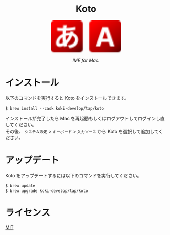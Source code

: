 <h1 align="center">Koto</h1>

<p align="center">
  <img src="./Koto/Resources/ja.svg" width="100px">
  &nbsp;
  &nbsp;
  <img src="./Koto/Resources/en.svg" width="100px">
</p>

<p align="center">
  <i>IME for Mac.</i>
</p>

# インストール

以下のコマンドを実行すると Koto をインストールできます。

```console
$ brew install --cask koki-develop/tap/koto
```

インストールが完了したら Mac を再起動もしくはログアウトしてログインし直してください。  
その後、 `システム設定` > `キーボード` > `入力ソース` から Koto を選択して追加してください。

# アップデート

Koto をアップデートするには以下のコマンドを実行してください。

```console
$ brew update
$ brew upgrade koki-develop/tap/koto
```

# ライセンス

[MIT](./LICENSE)
